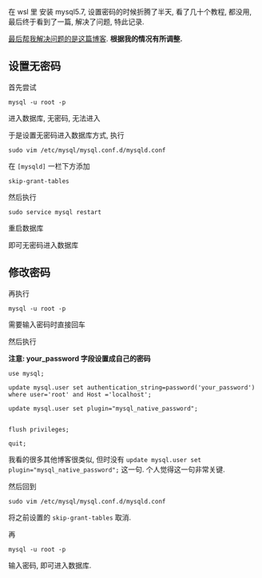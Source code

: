 




在 wsl 里 安装 mysql5.7, 设置密码的时候折腾了半天, 看了几十个教程, 都没用, 最后终于看到了一篇, 解决了问题, 特此记录. 

[最后帮我解决问题的是这篇博客](https://blog.csdn.net/qq_38737992/article/details/81090373). **根据我的情况有所调整.** 



## 设置无密码

首先尝试

```
mysql -u root -p
```

进入数据库, 无密码, 无法进入

于是设置无密码进入数据库方式, 执行

```
sudo vim /etc/mysql/mysql.conf.d/mysqld.conf
```

在 `[mysqld]` 一栏下方添加

```
skip-grant-tables
```

然后执行

```
sudo service mysql restart
```

重启数据库

即可无密码进入数据库



## 修改密码

再执行

```
mysql -u root -p
```

需要输入密码时直接回车

然后执行

**注意: your_password 字段设置成自己的密码**

```
use mysql;

update mysql.user set authentication_string=password('your_password') where user='root' and Host ='localhost';

update mysql.user set plugin="mysql_native_password";


flush privileges;

quit;
```

我看的很多其他博客很类似, 但时没有 `update mysql.user set plugin="mysql_native_password";` 这一句. 个人觉得这一句非常关键.



然后回到

```
sudo vim /etc/mysql/mysql.conf.d/mysqld.conf
```

将之前设置的 `skip-grant-tables` 取消.

再

```
mysql -u root -p
```

输入密码, 即可进入数据库.

